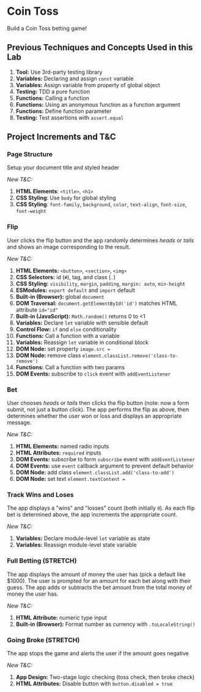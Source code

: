 Coin Toss
===

Build a Coin Toss betting game!

## Previous Techniques and Concepts Used in this Lab

1. **Tool:** Use 3rd-party testing library
1. **Variables:** Declaring and assign `const` variable
1. **Variables:** Assign variable from property of global object
1. **Testing:** TDD a pure function
1. **Functions:** Calling a function
1. **Functions:** Using an anonymous function as a function argument
1. **Functions:** Define function parameter
1. **Testing:** Test assertions with `assert.equal`

## Project Increments and T&C

### Page Structure

Setup your document title and styled header

_New T&C:_

1. **HTML Elements**: `<title>`, `<h1>`
1. **CSS Styling**: Use `body` for global styling
1. **CSS Styling**: `font-family`, `background`, `color`, `text-align`, `font-size`, `font-weight`

### Flip

User clicks the flip button and the app randomly determines _heads_ or _tails_ and shows an image corresponding to the result.

_New T&C:_

1. **HTML Elements:** `<button>`, `<section>`, `<img>`
1. **CSS Selectors:** id (`#`), tag, and class (`.`)
1. **CSS Styling:** `visibility`, `margin`, `padding`,
`margin: auto`, `min-height`
1. **ESModules:** `export default` and `import` default
1. **Built-in (Browser):** global `document`
1. **DOM Traversal:** `document.getElementById('id')` matches HTML attribute `id="id"`
1. **Built-in (JavaScript):** `Math.random()` returns 0 to <1
1. **Variables:** Declare `let` variable with sensible default
1. **Control Flow:** `if` and `else` conditionality
1. **Functions:** Call a function with a variable
1. **Variables:** Reassign `let` variable in conditional block
1. **DOM Node:** set property `image.src =`
1. **DOM Node:** remove class `element.classList.remove('class-to-remove')`
1. **Functions:** Call a function with two params
1. **DOM Events:** subscribe to `click` event with `addEventListener`

### Bet

User chooses _heads_ or _tails_ then clicks the flip button (note: now a form submit, not just a button click). The app performs the flip as above, then determines whether the user won or loss and displays an appropriate message.

_New T&C:_

1. **HTML Elements:** named radio inputs
1. **HTML Attributes:** `required` inputs
1. **DOM Events:** subscribe to form `subscribe` event with `addEventListener`
1. **DOM Events:** use `event` callback argument to prevent default behavior
1. **DOM Node:** add class `element.classList.add('class-to-add')`
1. **DOM Node:** set text `element.textContent =`

### Track Wins and Loses

The app displays a "wins" and "losses" count (both initially `0`). As each flip bet is determined above, the app increments the appropriate count.

_New T&C:_

1. **Variables:** Declare module-level `let` variable as state
1. **Variables:** Reassign module-level state variable

### Full Betting (STRETCH)

The app displays the amount of money the user has (pick a default like $1000). The user is prompted for an amount for each bet along with their guess. The app adds or subtracts the bet amount from the total money of money the user has. 

_New T&C:_

1. **HTML Attribute:** numeric type input
1. **Built-in (Browser):** Format number as currency with `.toLocaleString()`

### Going Broke (STRETCH)

The app stops the game and alerts the user if the amount goes negative

_New T&C:_

1. **App Design:** Two-stage logic checking (toss check, then broke check)
1. **HTML Attributes:** Disable button with `button.disabled = true`

